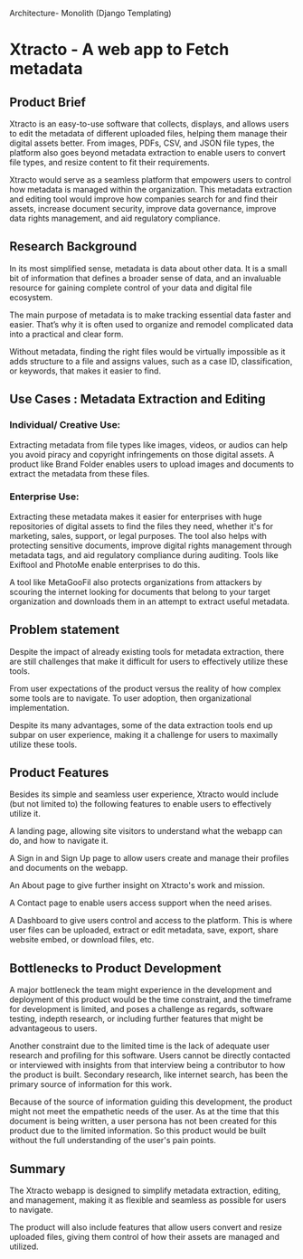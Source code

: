 Architecture- Monolith (Django Templating)


# Xtracto - A web app to Fetch metadata

## Product Brief 
Xtracto is an easy-to-use software that collects, displays, and allows users to edit the metadata of different uploaded files, helping them manage their digital assets better. From images, PDFs, CSV, and JSON file types, the platform also goes beyond metadata extraction to enable users to convert file types, and resize content to fit their requirements.

Xtracto would serve as a seamless platform that empowers users to control how metadata is managed within the organization. This metadata extraction and editing tool would improve how companies search for and find their assets, increase document security, improve data governance, improve data rights management, and aid regulatory compliance.

## Research Background 
In its most simplified sense, metadata is data about other data. It is a small bit of information that defines a broader sense of data, and an invaluable resource for gaining complete control of your data and digital file ecosystem.

The main purpose of metadata is to make tracking essential data faster and easier. That’s why it is often used to organize and remodel complicated data into a practical and clear form.

Without metadata, finding the right files would be virtually impossible as it adds structure to a file and assigns values, such as a case ID, classification, or keywords, that makes it easier to find. 

## Use Cases : Metadata Extraction and Editing
### Individual/ Creative Use:
Extracting metadata from file types like images, videos, or audios can help you avoid piracy and copyright infringements on those digital assets. A product like Brand Folder enables users to upload images and documents to extract the metadata from these files.

### Enterprise Use: 
Extracting these metadata makes it easier for enterprises with huge repositories of digital assets to find the files they need, whether it's for marketing, sales, support, or legal purposes. The tool also helps with protecting sensitive documents, improve digital rights management through metadata tags, and aid regulatory compliance during auditing. Tools like Exiftool and PhotoMe enable enterprises to do this.

A tool like MetaGooFil also protects organizations from attackers by scouring the internet looking for documents that belong to your target organization and downloads them in an attempt to extract useful metadata.

## Problem statement
Despite the impact of already existing tools for metadata extraction, there are still challenges that make it difficult for users to effectively utilize these tools. 

From user expectations of the product versus the reality of how complex some tools are to navigate. To user adoption, then organizational implementation.

Despite its many advantages, some of the data extraction tools end up subpar on user experience, making it a challenge for users to maximally utilize these tools. 

## Product Features
Besides its simple and seamless user experience, Xtracto would include (but not limited to) the following features to enable users to effectively utilize it. 

A landing page, allowing site visitors to understand what the webapp can do, and how to navigate it. 

A Sign in and Sign Up page to allow users create and manage their profiles and documents on the webapp.

An About page to give further insight on Xtracto's work and mission. 

A Contact page to enable users access support when the need arises.

A Dashboard to give users control and access to the platform. This is where user files can be uploaded, extract or edit metadata, save, export, share website embed, or download files, etc.

    
## Bottlenecks to Product Development
A major bottleneck the team might experience in the development and deployment of this product would be the time constraint, and the timeframe for development is limited, and poses a challenge as regards, software testing, indepth research, or including further features that might be advantageous to users.

Another constraint due to the limited time is the lack of adequate user research and profiling for this software. Users cannot be directly contacted or interviewed with insights from that interview being a contributor to how the product is built. Secondary research, like internet search, has been the primary source of information for this work.

Because of the source of information guiding this development, the product might not meet the empathetic needs of the user. As at the time that this document is being written, a user persona has not been created for this product due to the limited information. So this product would be built without the full understanding of the user's pain points. 


## Summary

The Xtracto webapp is designed to simplify metadata extraction, editing, and management, making it as flexible and seamless as possible for users to navigate. 

The product will also include features that allow users convert and resize uploaded files, giving them control of how their assets are managed and utilized.

